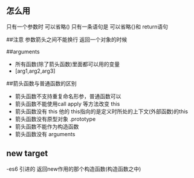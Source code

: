 ## 怎么用
只有一个参数时 可以省略()
只有一条语句是 可以省略{}和 return语句


##注意
参数箭头之间不能换行
返回一个对象的时候

##arguments
- 所有函数(除了箭头函数)里面都可以用的变量
- [arg1,arg2,arg3]


##箭头函数与普通函数的区别
- 箭头函数不支持重复命名形参，普通函数可以
- 箭头函数不能使用call apply 等方法改变 this
- 箭头函数没有 this 他的 this指向的是定义时所处的上下文(外部函数)的this
- 箭头函数没有原型对象 .prototype
- 箭头函数不能作为构造函数
- 箭头函数没有 arguments

## new target
-es6 引进的  返回new作用的那个构造函数(构造函数之中)